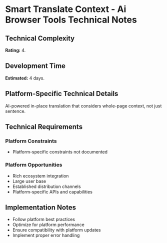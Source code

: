 # Smart Translate Context - Ai Browser Tools Technical Notes

## Technical Complexity
**Rating:** 4.

## Development Time
**Estimated:** 4 days.

## Platform-Specific Technical Details
AI-powered in-place translation that considers whole-page context, not just sentence.

## Technical Requirements

### Platform Constraints
- Platform-specific constraints not documented

### Platform Opportunities
- Rich ecosystem integration
- Large user base
- Established distribution channels
- Platform-specific APIs and capabilities

## Implementation Notes
- Follow platform best practices
- Optimize for platform performance
- Ensure compatibility with platform updates
- Implement proper error handling
